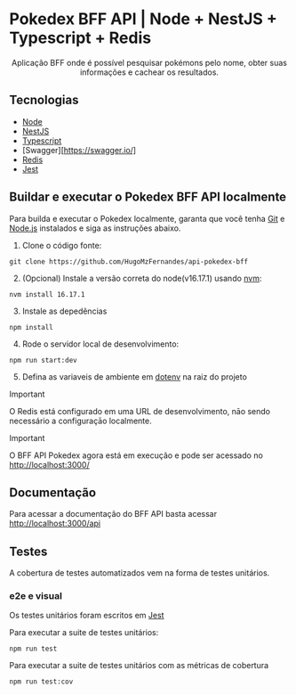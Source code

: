 # Pokedex BFF API | Node + NestJS + Typescript + Redis

<div align="center">
  Aplicação BFF onde é possível pesquisar pokémons pelo nome, obter suas informações e cachear os resultados.
</div>

## Tecnologias
- [Node](https://nodejs.org/)
- [NestJS](https://nestjs.com/)
- [Typescript](https://www.typescriptlang.org/)
- [Swagger][https://swagger.io/]
- [Redis](https://redis.io/)
- [Jest](https://jestjs.io/)


## Buildar e executar o Pokedex BFF API localmente

Para builda e executar o Pokedex localmente, garanta que você tenha [Git](https://git-scm.com/downloads) e [Node.js](https://nodejs.org/) instalados e siga as instruções abaixo.

1. Clone o código fonte:

```
git clone https://github.com/HugoMzFernandes/api-pokedex-bff
```

2. (Opcional) Instale a versão correta do node(v16.17.1) usando [nvm](https://github.com/nvm-sh/nvm):

```
nvm install 16.17.1
```

3. Instale as depedências

```
npm install
```

4. Rode o servidor local de desenvolvimento:

```
npm run start:dev
```

5. Defina as variaveis de ambiente em [dotenv](https://www.npmjs.com/package/dotenv) na raiz do projeto
> [!IMPORTANT]
> O Redis está configurado em uma URL de desenvolvimento, nāo sendo necessário a configuraçāo localmente.

> [!IMPORTANT]
> O BFF API Pokedex agora está em execução e pode ser acessado no [http://localhost:3000/](http://localhost:3000/)

## Documentação

Para acessar a documentação do BFF API basta acessar [http://localhost:3000/api](http://localhost:3000/api)

## Testes

A cobertura de testes automatizados vem na forma de testes unitários.

### e2e e visual
Os testes unitários foram escritos em [Jest](https://jestjs.io/)

Para executar a suite de testes unitários:

`npm run test`

Para executar a suite de testes unitários com as métricas de cobertura

`npm run test:cov`






